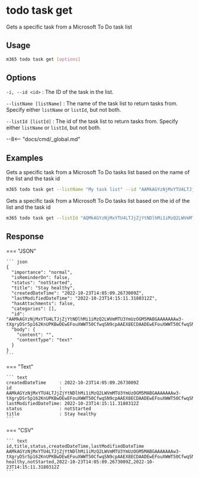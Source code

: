 # todo task get

Gets a specific task from a Microsoft To Do task list

## Usage

```sh
m365 todo task get [options]
```

## Options

`-i, --id <id>`
: The ID of the task in the list.

`--listName [listName]`
: The name of the task list to return tasks from. Specify either `listName` or `listId`, but not both.

`--listId [listId]`
: The id of the task list to return tasks from. Specify either `listName` or `listId`, but not both.

--8<-- "docs/cmd/_global.md"

## Examples

Gets a specific task from a Microsoft To Do tasks list based on the name of the list and the task id

```sh
m365 todo task get --listName "My task list" --id "AAMkAGYzNjMxYTU4LTJjZjYtNDlhMi1iMzQ2LWVmMTU3YmUzOGM5MABGAAAAAAAw3-tXgryDSr5p162KnUPKBwDEwEFouXWWT50CfwqSN9cpAAEX8ECDAADEwEFouXWWT50CfwqSN9cpAAEX8GuPAAA="
```

Gets a specific task from a Microsoft To Do tasks list based on the id of the list and the task id

```sh
m365 todo task get --listId "AQMkAGYzNjMxYTU4LTJjZjYtNDlhMi1iMzQ2LWVmMTU3YmUzOGM5MAAuAAADMN-7V4K8g0q_adetip1DygEAxMBBaLl1lk_dAn8KkjfXKQABF-BAgwAAAA==" --id "AAMkAGYzNjMxYTU4LTJjZjYtNDlhMi1iMzQ2LWVmMTU3YmUzOGM5MABGAAAAAAAw3-tXgryDSr5p162KnUPKBwDEwEFouXWWT50CfwqSN9cpAAEX8ECDAADEwEFouXWWT50CfwqSN9cpAAEX8GuPAAA="
```

## Response

=== "JSON"

    ``` json
    {
      "importance": "normal",
      "isReminderOn": false,
      "status": "notStarted",
      "title": "Stay healthy",
      "createdDateTime": "2022-10-23T14:05:09.2673009Z",
      "lastModifiedDateTime": "2022-10-23T14:15:11.3180312Z",
      "hasAttachments": false,
      "categories": [],
      "id": "AAMkAGYzNjMxYTU4LTJjZjYtNDlhMi1iMzQ2LWVmMTU3YmUzOGM5MABGAAAAAAAw3-tXgryDSr5p162KnUPKBwDEwEFouXWWT50CfwqSN9cpAAEX8ECDAADEwEFouXWWT50CfwqSN9cpAAEX8GuPAAA=",
      "body": {
        "content": "",
        "contentType": "text"
      }
    }
    ```

=== "Text"

    ``` text
    createdDateTime     : 2022-10-23T14:05:09.2673009Z
    id                  : AAMkAGYzNjMxYTU4LTJjZjYtNDlhMi1iMzQ2LWVmMTU3YmUzOGM5MABGAAAAAAAw3-tXgryDSr5p162KnUPKBwDEwEFouXWWT50CfwqSN9cpAAEX8ECDAADEwEFouXWWT50CfwqSN9cpAAEX8GuPAAA=
    lastModifiedDateTime: 2022-10-23T14:15:11.3180312Z
    status              : notStarted
    title               : Stay healthy
    ```

=== "CSV"

    ``` text
    id,title,status,createdDateTime,lastModifiedDateTime
    AAMkAGYzNjMxYTU4LTJjZjYtNDlhMi1iMzQ2LWVmMTU3YmUzOGM5MABGAAAAAAAw3-tXgryDSr5p162KnUPKBwDEwEFouXWWT50CfwqSN9cpAAEX8ECDAADEwEFouXWWT50CfwqSN9cpAAEX8GuPAAA=,Stay healthy,notStarted,2022-10-23T14:05:09.2673009Z,2022-10-23T14:15:11.3180312Z
    ```
